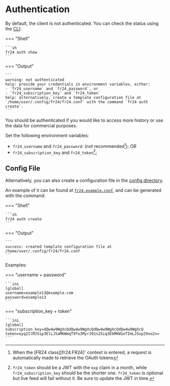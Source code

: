 # Authentication

By default, the client is not authenticated. You can check the status using the [CLI](./cli.md):

=== "Shell"

    ```sh
    fr24 auth show
    ```

=== "Output"
    
    ```
    warning: not authenticated
    help: provide your credentials in environment variables, either:
    - `fr24_username` and `fr24_password`, or
    - `fr24_subscription_key` and `fr24_token`
    help: alternatively, create a template configuration file at
    `/home/user/.config/fr24/fr24.conf` with the command `fr24 auth create`.
    ```

You should be authenticated if you would like to access more history or use the data for commercial purposes.

Set the following environment variables:

- `fr24_username` and `fr24_password`: (not recommended[^1]); OR
- `fr24_subscription_key` and `fr24_token`[^2];

## Config File

Alternatively, you can also create a configuration file in the [config directory](./directories.md).

An example of it can be found at [`fr24.example.conf`](https://github.com/cathaypacific8747/fr24/blob/master/fr24.example.conf), and can be generated with the command:

=== "Shell"

    ```sh
    fr24 auth create
    ```

=== "Output"

    ```
    success: created template configuration file at /home/user/.config/fr24/fr24.conf
    ```

Examples:

=== "username + password"
    
    ```ini
    [global]
    username=example13@example.com
    password=example13
    ```

=== "subscription_key + token"
    
    ```ini
    [global]
    subscription_key=dQw4w9WgXcQdQw4w9WgXcQdQw4w9WgXcQdQw4w9WgXcQ
    token=eyq2IlMJ5ip3ElLJ5aMKWmqT9fo3MyrJ91n25iq3EbMKW1oTImLJ5xp29xo2x=
    ```



[^1]: When the [FR24 class][fr24.FR24]' context is entered, a request is automatically made to retrieve the OAuth tokens
[^2]: `fr24_token` should be a JWT with the `exp` claim in a month, while `fr24_subscription_key` should be the shorter one. `fr24_token` is optional but live feed will fail without it. Be sure to update the JWT in time.